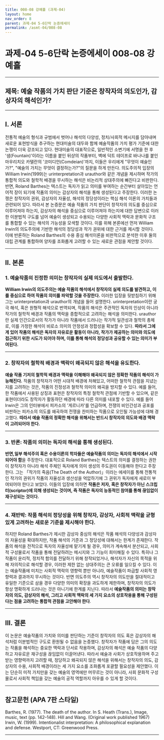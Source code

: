 ```yaml
---
title: 008-08 강예흘 (과제-04)
layout: home
nav_order: 8
parent: 과제-04 5-6단락 논증에세이
permalink: /asmt-04/008-08
---
```


# 과제-04 5-6단락 논증에세이 008-08 강예흘 

---

## 제목: 예술 작품의 가치 판단 기준은 창작자의 의도인가, 감상자의 해석인가?

---

## I. 서론

전통적 예술의 형식과 규범에서 벗어나 해석의 다양성, 정치/사회적 메시지를 담아내며 새로운 표현방식을 추구하는 현대미술의 대두와 함께 예술작품의 가치 평가 기준에 대한 논쟁이 더욱 강조되고 있다. 현대미술의 대표작으로, 일반적인 소변기에 서명을 한 후 '샘(Fountain)'이라는 이름을 붙인 뒤샹의 작품부터, 벽에 덕트 테이프로 바나나를 붙인 마우리치오 카텔란의 '코미디언(Comdeian)'까지, 이들은 우리에게 "무엇이 예술인가?", "예술의 가치는 무엇이 결정하는가?"의 질문을 하게 만든다. 의도주의적 입장의 William Irwin(1999)는 urinterpretation과 urauthor와 같은 개념을 제시하며 작가의 통합적 의도와 철학적 배경을 무시하는 해석은 비논리적 상대주의에 빠진다고 비판한다.반면, Roland Barthes는 텍스트는 독자가 읽고 의미를 부여하는 순간부터 살아있는 언어적 장이 되기에 작품의 의미는 감상자의 해석을 통해 생성된다고 주장한다. 이러한 논쟁은 창작자의 권위, 감상자의 자율성, 해석의 정당성이라는 핵심 해석 이론의 가치들과 관련되어 있다. 따라서 본 논증문은 예술 작품의 가치 판단이 창작자의 의도를 중심으로 이루어져야 하는지, 감상자의 해석을 중심으로 이루어져야 하는지에 대한 답변으로 이러한 이분법적 구도를 넘어 예술이 생성되고 수용되는 다양한 사회적 맥락과 문화적 구조를 통합할 수 있는 해석의 가능성을 모색할 것이다. 이를 위해 본론에선 먼저 William Irwin의 의도주의에 기반한 해석의 정당성과 작가 권위에 대한 근거를 제시할 것이다. 이에 반론하는 Roland Barthes의 수용 중심 해석이론을 비판적으로 분석한 이후 둘의 대립 관계를 통합하여 양자를 조화롭게 고려할 수 있는 새로운 관점을 제안할 것이다. 


---

## II. 본론

### 1. 예술작품의 진정한 의미는 창작자의 실제 의도에서 출발한다.

**William Irwin의 의도주의는 예술 작품의 해석에서 창작자의 실제 의도를 발견하고, 이를 중심으로 하여 작품의 의미를 파악할 것을 주장한다.** 이러한 입장을 뒷받침하기 위해 그는 urinterpretation과 urauthor의 개념을 들어 설명한다. urinterpretation이란 궁극 해석, 혹은 원형적 해석으로 번역되며, 작품의 해석은 주관적인 독자의 인상이 아니라 작가의 철학적 배경과 작품의 맥락을 종합적으로 고려하는 해석을 의미한다. urauthor란 실제 인간으로서의 작가가 아니라 작품에서 드러나는 작가적 일관성과 철학의 총체로, 이를 가정한 해석이 비로소 의미의 안정성과 정합성을 확보할 수 있다. **따라서 그에게 있어 작품의 해석은 독자의 자유로운 활동이 아니라, 작가가 제공하는 의미와 의도에 접근하기 위한 시도가 되어야 하며, 이를 통해 해석의 정당성과 공유할 수 있는 의미가 부여된다.**

---

### 2. 창작자의 철학적 배경과 맥락이 왜곡되지 않은 해석을 유도한다.

**예술 작품 기저의 철학적 배경과 맥락을 이해해야 왜곡되지 않은 정확한 작품의 해석이 가능해진다.** 작품의 창작자가 어떤 시대적 배경에 처해있고, 어떠한 철학적 관점을 지녔는지를 고려하는 것은, 작품의 진정성과 철학적 의미의 왜곡을 방지할 수 있다. 예를 들어, 한 작품에서 사용된 상징과 표현은 창작자의 특정 철학적 관점에 기반할 수 있으며, 같은 표현이더라도 창작자가 활동하던 배경에 따라 다른 의미를 내포할 수 있다. 예를 들어 Irwin은 그의 인터뷰에서 피카소의 '게르니카'를 언급하며, 전쟁의 비인간성과 공포를 비판하는 피카소의 의도를 왜곡하여 전쟁을 찬미하는 작품으로 오인될 가능성에 대해 경고했다. **따라서 예술 작품의 정확한 해석을 위해서는 반드시 창작자의 의도와 배경 맥락이 고려되어야 한다.**

---

### 3. 반론: 작품의 의미는 독자의 해석을 통해 생성된다.

**반면,일부 해석주의 혹은 수용이론의 학자들은 예술작품의 의미는 독자의 해석에서 시작되어야 함**을 주장한다. 대표적으로 Roland Barthes는 텍스트의 의미를 결정하는 권한이 창작자가 아니라 해석 주체인 독자에게 의미 생성의 주도권이 이동해야 한다고 주장한다. 그는  「작가의 죽음(The Death of the Author)」이라는 에세이를 통해 전통적인 작가의 권위가 작품의 자율성과 생산성을 억압하기에 그 권위가 독자에게 새로이 부여되어야 한다고 보았다. 이들의 입장에 의하면 **작품은 저자, 혹은 창작자가 아닌 스크립터(scriptor)에 의해 생성되는 것이며, 즉 작품은 독자의 능동적인 참여를 통해 끊임없이 재구성되는 것이다.**

---

### 4. 재반박: 작품 해석의 정당성을 위해 창작자, 감상자, 사회적 맥락을 균형있게 고려하는 새로운 기준을 제시해야 한다.

하지만 Roland Barthes가 제시한 감상자 중심의 해석은 작품 해석의 다양성과 감상자의 자율성을 확대하지만, 작품 해석의 기준과 그 정당성에 대해서는 한계가 존재한다. 작품의 해석을 전적으로 독자의 자율성에 맡기게 될 경우, 의미가 계속해서 분산되고, 사회적 구성물로서 작품을 통해 전달하려는 메시지와 그 기능이 희미해질 수 있다. 특히나 그 작품이 윤리적, 정치적 함의를 전달하기 위해 창작되었거나, 해석자가 자신의 목적을 위해 자의적으로 해석할 경우, 이러한 제한 없는 상대주의는 큰 오류를 일으킬 수 있다. 이는 예술작품에 미치는 사회적 맥락의 영향력 뿐만 아니라, 예술작품이 파급할 사회적 영향력과 결과까지 무시하는 것이다. 반면 의도주의 역시 창작자의 의도만을 절대적이고 유일한 기준으로 삼을 경우 다양한 의미의 확장을 과도하게 제한하며, 창작자의 의도가 항상 명확하게 드러나는 것은 아니기에 한계를 지닌다. 따라서 **예술작품의 의미는 창작자의 의도, 감상자의 해석, 그리고 사회적 맥락의 세 가지 요소의 상호작용을 통해 구성된다는 점을 고려하는 통합적 관점을 고안해야 한다**.

---

## III. 결론 

이 논문은 예술작품의 가치와 의미를 판단하는 기준이 창작자의 의도 혹은 감상자의 해석처럼 이분법적인 구도로 환원될 수 없음을 논증했다. 창작자가 작품에 담은 그의 의도는 작품을 해석하는 중요한 맥락과 단서로 작용하며, 감상자의 해석은 예술 작품의 다양하고 자유로운 재구성을 끊임없이 이끌어낸다. 따라서 예술과 사회가 상호작용하며 주고받는 영향력까지 고려할 때, 정당하고 왜곡되지 않은 해석을 위해서는 창작자의 의도, 감상자의 수용, 사회적 배경이라는 세 가지 요소를 조화롭게 포괄할 필요성을 제안했다. 이는 단순히 미적 가치만을 갖는 예술의 영역에만 머무르는 것이 아니라, 사회 문화적 구성물로서 사회적 책임을 갖는 예술의 공적 역할까지 아우를 수 있게 할 것이다.  

---

## 참고문헌 (APA 7판 스타일)

Barthes, R. (1977). The death of the author. In S. Heath (Trans.), Image, music, text (pp. 142–148). Hill and Wang. (Original work published 1967)
Irwin, W. (1999). Intentionalist interpretation: A philosophical explanation and defense. Westport, CT: Greenwood Press.

---